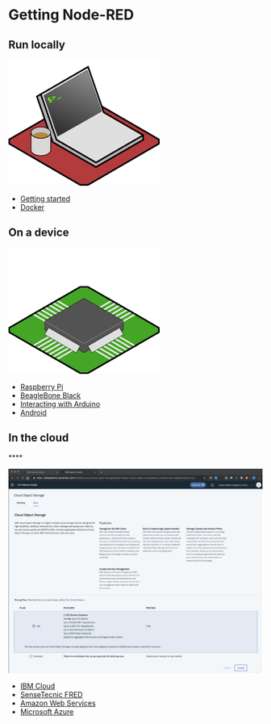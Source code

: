 # Getting Node-RED

## **Run locally**

![](../.gitbook/assets/image%20%2833%29.png)

* [Getting started](https://nodered.org/docs/getting-started/)
* [Docker](https://nodered.org/docs/platforms/docker)

## **On a device**

![](../.gitbook/assets/image%20%2839%29.png)

* [Raspberry Pi](https://nodered.org/docs/hardware/raspberrypi)
* [BeagleBone Black](https://nodered.org/docs/hardware/beagleboneblack)
* [Interacting with Arduino](https://nodered.org/docs/hardware/arduino)
* [Android](https://nodered.org/docs/platforms/android)

## **In the cloud**

\*\*\*\*

![](../.gitbook/assets/image%20%2826%29.png)

* [IBM Cloud](https://nodered.org/docs/platforms/bluemix)
* [SenseTecnic FRED](https://fred.sensetecnic.com/)
* [Amazon Web Services](https://nodered.org/docs/platforms/aws)
* [Microsoft Azure](https://nodered.org/docs/platforms/azure)

